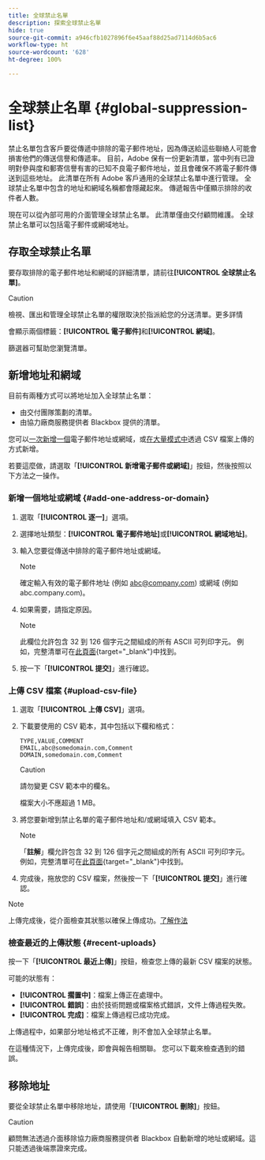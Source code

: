 ```yaml
---
title: 全球禁止名單
description: 探索全球禁止名單
hide: true
source-git-commit: a946cfb1027896f6e45aaf88d25ad7114d6b5ac6
workflow-type: ht
source-wordcount: '628'
ht-degree: 100%

---
```


# 全球禁止名單 {#global-suppression-list}

禁止名單包含客戶要從傳遞中排除的電子郵件地址，因為傳送給這些聯絡人可能會損害他們的傳送信譽和傳遞率。 目前，Adobe 保有一份更新清單，當中列有已證明對參與度和郵寄信譽有害的已知不良電子郵件地址，並且會確保不將電子郵件傳送到這些地址。 此清單在所有 Adobe 客戶通用的全球禁止名單中進行管理。 全球禁止名單中包含的地址和網域名稱都會隱藏起來。 傳遞報告中僅顯示排除的收件者人數。

現在可以從內部可用的介面管理全球禁止名單。 此清單僅由交付顧問維護。 全球禁止名單可以包括電子郵件或網域地址。

## 存取全球禁止名單

要存取排除的電子郵件地址和網域的詳細清單，請前往&#x200B;**[!UICONTROL 全球禁止名單]**。

>[!CAUTION]
>
>檢視、匯出和管理全球禁止名單的權限取決於指派給您的分送清單。更多詳情

會顯示兩個標籤：**[!UICONTROL 電子郵件]**&#x200B;和&#x200B;**[!UICONTROL 網域]**。

篩選器可幫助您瀏覽清單。

## 新增地址和網域

目前有兩種方式可以將地址加入全球禁止名單：

* 由交付團隊策劃的清單。
* 由協力廠商服務提供者 Blackbox 提供的清單。

您可以[一次新增一個](#add-one-address-or-domain)電子郵件地址或網域，或[在大量模式中](#upload-csv-file)透過 CSV 檔案上傳的方式新增。

若要這麼做，請選取「**[!UICONTROL 新增電子郵件或網域]**」按鈕，然後按照以下方法之一操作。

### 新增一個地址或網域 {#add-one-address-or-domain}

1. 選取「**[!UICONTROL 逐一]**」選項。

1. 選擇地址類型：**[!UICONTROL 電子郵件地址]**&#x200B;或&#x200B;**[!UICONTROL 網域地址]**。

1. 輸入您要從傳送中排除的電子郵件地址或網域。

   >[!NOTE]
   >
   >確定輸入有效的電子郵件地址 (例如 abc@company.com) 或網域 (例如 abc.company.com)。

1. 如果需要，請指定原因。

   >[!NOTE]
   >
   >此欄位允許包含 32 到 126 個字元之間組成的所有 ASCII 可列印字元。 例如，完整清單可在[此頁面](https://en.wikipedia.org/wiki/Wikipedia:ASCII#ASCII_printable_characters){target="_blank"}中找到。

1. 按一下「**[!UICONTROL 提交]**」進行確認。

### 上傳 CSV 檔案 {#upload-csv-file}

1. 選取「**[!UICONTROL 上傳 CSV]**」選項。

1. 下載要使用的 CSV 範本，其中包括以下欄和格式：

   ```
   TYPE,VALUE,COMMENT
   EMAIL,abc@somedomain.com,Comment
   DOMAIN,somedomain.com,Comment
   ```

   >[!CAUTION]
   >
   >請勿變更 CSV 範本中的欄名。
   >
   >檔案大小不應超過 1 MB。

1. 將您要新增到禁止名單的電子郵件地址和/或網域填入 CSV 範本。

   >[!NOTE]
   >
   >「**註解**」欄允許包含 32 到 126 個字元之間組成的所有 ASCII 可列印字元。 例如，完整清單可在[此頁面](https://en.wikipedia.org/wiki/Wikipedia:ASCII#ASCII_printable_characters){target="_blank"}中找到。

1. 完成後，拖放您的 CSV 檔案，然後按一下「**[!UICONTROL 提交]**」進行確認。

>[!NOTE]
>
>上傳完成後，從介面檢查其狀態以確保上傳成功。[了解作法](#recent-uploads)

### 檢查最近的上傳狀態 {#recent-uploads}

按一下「**[!UICONTROL 最近上傳]**」按鈕，檢查您上傳的最新 CSV 檔案的狀態。

可能的狀態有：

* **[!UICONTROL 擱置中]**：檔案上傳正在處理中。
* **[!UICONTROL 錯誤]**：由於技術問題或檔案格式錯誤，文件上傳過程失敗。
* **[!UICONTROL 完成]**：檔案上傳過程已成功完成。

上傳過程中，如果部分地址格式不正確，則不會加入全球禁止名單。

在這種情況下，上傳完成後，即會與報告相關聯。 您可以下載來檢查遇到的錯誤。

## 移除地址

要從全球禁止名單中移除地址，請使用「**[!UICONTROL 刪除]**」按鈕。

>[!CAUTION]
>
>顧問無法透過介面移除協力廠商服務提供者 Blackbox 自動新增的地址或網域。這只能透過後端票證來完成。

